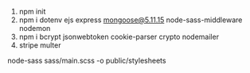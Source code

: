 1. npm init
2. npm i dotenv ejs express mongoose@5.11.15 node-sass-middleware nodemon 
3. npm i bcrypt jsonwebtoken cookie-parser crypto nodemailer
4. stripe multer


node-sass sass/main.scss -o public/stylesheets

